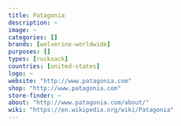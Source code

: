 ```yaml
---
title: Patagonia
description: ~
image: ~
categories: []
brands: [wolverine-worldwide]
purposes: []
types: [rucksack]
countries: [united-states]
logo: ~
website: "http://www.patagonia.com"
shop: "http://www.patagonia.com"
store-finder: ~
about: "http://www.patagonia.com/about/"
wiki: "https://en.wikipedia.org/wiki/Patagonia"
---
```

